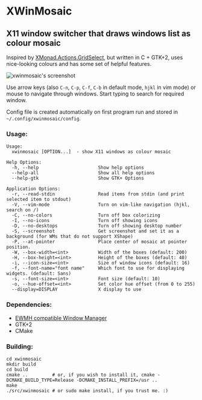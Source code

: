XWinMosaic
==========

X11 window switcher that draws windows list as colour mosaic
------------------------------------------------------------

Inspired by [XMonad.Actions.GridSelect](http://xmonad.org/xmonad-docs/xmonad-contrib/XMonad-Actions-GridSelect.html), but written in C + GTK+2, uses nice-looking colours and has some set of helpful features.

![xwinmosaic's screenshot](http://i.imgur.com/zubWi.png "Screenshot")

Use arrow keys (also `C-n`, `C-p`, `C-f`, `C-b` in default mode, `hjkl` in vim mode) or mouse to navigate through windows.
Start typing to search for required window.

Config file is created automatically on first program run and stored in `~/.config/xwinmosaic/config`.

### Usage:
    Usage:
      xwinmosaic [OPTION...]  - show X11 windows as colour mosaic

    Help Options:
      -h, --help                      Show help options
      --help-all                      Show all help options
      --help-gtk                      Show GTK+ Options

    Application Options:
      -r, --read-stdin                Read items from stdin (and print selected item to stdout)
      -V, --vim-mode                  Turn on vim-like navigation (hjkl, search on /)
      -C, --no-colors                 Turn off box colorizing
      -I, --no-icons                  Turn off showing icons
      -D, --no-desktops               Turn off showing desktop number
      -S, --screenshot                Get screenshot and set it as a background (for WMs that do not support XShape)
      -P, --at-pointer                Place center of mosaic at pointer position.
      -W, --box-width=<int>           Width of the boxes (default: 200)
      -H, --box-height=<int>          Height of the boxes (default: 40)
      -i, --icon-size=<int>           Size of window icons (default: 16)
      -f, --font-name="font name"     Which font to use for displaying widgets. (default: Sans)
      -s, --font-size=<int>           Font size (default: 10)
      -o, --hue-offset=<int>          Set color hue offset (from 0 to 255)
      --display=DISPLAY               X display to use

### Dependencies:

* [EWMH compatible Window Manager](http://en.wikipedia.org/wiki/Extended_Window_Manager_Hints)
* GTK+2
* CMake

### Building:

	cd xwinmosaic
	mkdir build
	cd build
	cmake ..         # or, if you wish to install it, cmake -DCMAKE_BUILD_TYPE=Release -DCMAKE_INSTALL_PREFIX=/usr ..
	make
	./src/xwinmosaic # or sudo make install, if you trust me. :)

